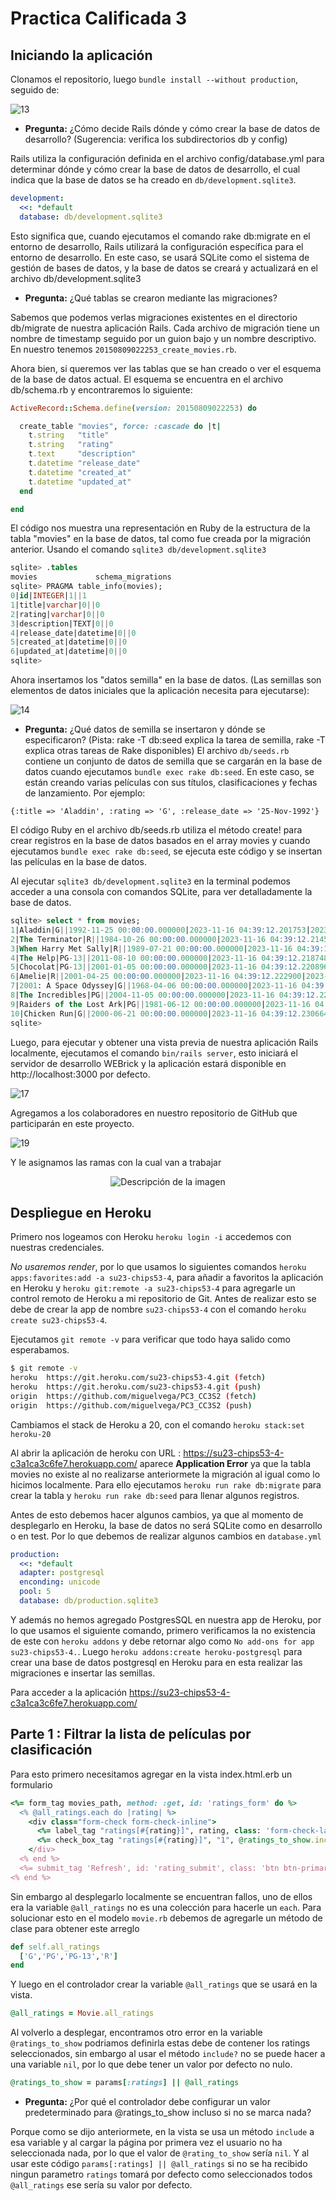 # Practica Calificada 3

## Iniciando la aplicación

Clonamos el repositorio, luego `bundle install --without production`, seguido de: 

![13](https://github.com/miguelvega/PC3_CC3S2/assets/124398378/26c72df9-f630-4464-bc39-bbd24ddc1bb4)

- **Pregunta:** ¿Cómo decide Rails dónde y cómo crear la base de datos de desarrollo? (Sugerencia: verifica los subdirectorios db y config)

Rails utiliza la configuración definida en el archivo config/database.yml para determinar dónde y cómo crear la base de datos de desarrollo, el cual indica que la base de datos se ha creado en `db/development.sqlite3`.

```yml
development:
  <<: *default
  database: db/development.sqlite3
```

Esto significa que, cuando ejecutamos el comando rake db:migrate en el entorno de desarrollo, Rails utilizará la configuración específica para el entorno de desarrollo. En este caso, se usará SQLite como el sistema de gestión de bases de datos, y la base de datos se creará y actualizará en el archivo db/development.sqlite3

- **Pregunta:** ¿Qué tablas se crearon mediante las migraciones? 

Sabemos que podemos verlas migraciones existentes en el directorio db/migrate de nuestra aplicación Rails. Cada archivo de migración tiene un nombre de timestamp seguido por un guion bajo y un nombre descriptivo. En nuestro tenemos `20150809022253_create_movies.rb`.

Ahora bien, si queremos ver las tablas que se han creado o ver el esquema de la base de datos actual. El esquema se encuentra en el archivo db/schema.rb y encontraremos lo siguiente:

```ruby
ActiveRecord::Schema.define(version: 20150809022253) do

  create_table "movies", force: :cascade do |t|
    t.string   "title"
    t.string   "rating"
    t.text     "description"
    t.datetime "release_date"
    t.datetime "created_at"
    t.datetime "updated_at"
  end

end

```
El código nos muestra una representación en Ruby de la estructura de la tabla "movies" en la base de datos, tal como fue creada por la migración anterior. Usando el comando `sqlite3 db/development.sqlite3`

```sql
sqlite> .tables
movies             schema_migrations
sqlite> PRAGMA table_info(movies);
0|id|INTEGER|1||1
1|title|varchar|0||0
2|rating|varchar|0||0
3|description|TEXT|0||0
4|release_date|datetime|0||0
5|created_at|datetime|0||0
6|updated_at|datetime|0||0
sqlite> 
```

Ahora insertamos los "datos semilla" en la base de datos. (Las semillas son elementos de datos iniciales que la aplicación necesita para ejecutarse):

![14](https://github.com/miguelvega/PC3_CC3S2/assets/124398378/8768da08-b330-4f70-891a-b851fd88ef09)

- **Pregunta:** ¿Qué datos de semilla se insertaron y dónde se especificaron? (Pista: rake -T db:seed explica la tarea de semilla, rake -T explica otras tareas de Rake disponibles)
El archivo `db/seeds.rb` contiene un conjunto de datos de semilla que se cargarán en la base de datos cuando ejecutamos `bundle exec rake db:seed`.
En este caso, se están creando varias películas con sus títulos, clasificaciones y fechas de lanzamiento. Por ejemplo:
```
{:title => 'Aladdin', :rating => 'G', :release_date => '25-Nov-1992'}

```
El código Ruby en el archivo db/seeds.rb utiliza el método create! para crear registros en la base de datos basados en el array movies y cuando
ejecutamos `bundle exec rake db:seed`, se ejecuta este código y se insertan las películas en la base de datos.

Al ejecutar `sqlite3 db/development.sqlite3` en la terminal podemos acceder a una consola con comandos SQLite, para ver detalladamente la base de datos.

```sql
sqlite> select * from movies;
1|Aladdin|G||1992-11-25 00:00:00.000000|2023-11-16 04:39:12.201753|2023-11-16 04:39:12.201753
2|The Terminator|R||1984-10-26 00:00:00.000000|2023-11-16 04:39:12.214504|2023-11-16 04:39:12.214504
3|When Harry Met Sally|R||1989-07-21 00:00:00.000000|2023-11-16 04:39:12.216785|2023-11-16 04:39:12.216785
4|The Help|PG-13||2011-08-10 00:00:00.000000|2023-11-16 04:39:12.218748|2023-11-16 04:39:12.218748
5|Chocolat|PG-13||2001-01-05 00:00:00.000000|2023-11-16 04:39:12.220896|2023-11-16 04:39:12.220896
6|Amelie|R||2001-04-25 00:00:00.000000|2023-11-16 04:39:12.222900|2023-11-16 04:39:12.222900
7|2001: A Space Odyssey|G||1968-04-06 00:00:00.000000|2023-11-16 04:39:12.224847|2023-11-16 04:39:12.224847
8|The Incredibles|PG||2004-11-05 00:00:00.000000|2023-11-16 04:39:12.226803|2023-11-16 04:39:12.226803
9|Raiders of the Lost Ark|PG||1981-06-12 00:00:00.000000|2023-11-16 04:39:12.228766|2023-11-16 04:39:12.228766
10|Chicken Run|G||2000-06-21 00:00:00.000000|2023-11-16 04:39:12.230664|2023-11-16 04:39:12.230664
sqlite> 
```

Luego, para ejecutar y obtener una vista previa de nuestra aplicación Rails localmente, ejecutamos el comando `bin/rails server`, esto iniciará el servidor de desarrollo WEBrick y la aplicación estará disponible en http://localhost:3000 por defecto.

![17](https://github.com/miguelvega/PC3_CC3S2/assets/124398378/cb05b08d-19c4-4984-89e6-d204cc0b8e1e)


Agregamos a los colaboradores en nuestro repositorio de GitHub que participarán en este proyecto.

![19](https://github.com/miguelvega/PC3_CC3S2/assets/124398378/41a062ca-6b99-46f2-a0d2-eff28d60cfd6)

Y le asignamos las ramas con la cual van a trabajar

<p align="center">
  <img src="https://github.com/miguelvega/PC3_CC3S2/assets/124398378/ff1505a4-b124-4a2f-9ef1-760266126edf" alt="Descripción de la imagen">
</p>

## Despliegue en Heroku

Primero nos logeamos con Heroku `heroku login -i` accedemos con nuestras credenciales.

*No usaremos render*, por lo que usamos lo siguientes comandos `heroku apps:favorites:add -a su23-chips53-4`, para añadir a favoritos la aplicación en Heroku y `heroku git:remote -a su23-chips53-4` para agregarle un control remoto de Heroku a mi repositorio de Git. Antes de realizar esto se debe de crear la app de nombre `su23-chips53-4` con el comando `heroku create su23-chips53-4`. 

Ejecutamos `git remote -v` para verificar que todo haya salido como esperabamos.

```bash
$ git remote -v
heroku  https://git.heroku.com/su23-chips53-4.git (fetch)
heroku  https://git.heroku.com/su23-chips53-4.git (push)
origin  https://github.com/miguelvega/PC3_CC3S2 (fetch)
origin  https://github.com/miguelvega/PC3_CC3S2 (push)
```

Cambiamos el stack de Heroku a 20, con el comando `heroku stack:set heroku-20`

Al abrir la aplicación de heroku con URL : https://su23-chips53-4-c3a1ca3c6fe7.herokuapp.com/ aparece **Application Error** ya que la tabla movies no existe al no realizarse anteriormete la migración al igual como lo hicimos localmente. Para ello ejecutamos `heroku run rake db:migrate` para crear la tabla y `heroku run rake db:seed` para llenar algunos registros.

Antes de esto debemos hacer algunos cambios, ya que al momento de desplegarlo en Heroku, la base de datos no será SQLite como en desarrollo o en test. Por lo que debemos de realizar algunos cambios en `database.yml` 

```yml
production:
  <<: *default
  adapter: postgresql
  enconding: unicode 
  pool: 5
  database: db/production.sqlite3
```

Y además no hemos agregado PostgresSQL en nuestra app de Heroku, por lo que usamos el siguiente comando, primero verificamos la no existencia de este con `heroku addons` y debe retornar algo como `No add-ons for app su23-chips53-4.`. Luego `heroku addons:create heroku-postgresql` para crear una base de datos postgresql en Heroku para en esta realizar las migraciones e insertar las semillas.

Para acceder a la aplicación https://su23-chips53-4-c3a1ca3c6fe7.herokuapp.com/

## Parte 1 : Filtrar la lista de películas por clasificación

Para esto primero necesitamos agregar en la vista index.html.erb un formulario

```ruby
<%= form_tag movies_path, method: :get, id: 'ratings_form' do %>
  <% @all_ratings.each do |rating| %>
    <div class="form-check form-check-inline">
      <%= label_tag "ratings[#{rating}]", rating, class: 'form-check-label' %>
      <%= check_box_tag "ratings[#{rating}]", "1", @ratings_to_show.include?(rating), class: 'form-check-input' %>
    </div>
  <% end %>
  <%= submit_tag 'Refresh', id: 'rating_submit', class: 'btn btn-primary' %>  
<% end %>
```

Sin embargo al desplegarlo localmente se encuentran fallos, uno de ellos era la variable `@all_ratings` no es una colección para hacerle un `each`. Para solucionar esto en el modelo `movie.rb` debemos de agregarle un método de clase para obtener este arreglo

```ruby
def self.all_ratings
  ['G','PG','PG-13','R']
end
```

Y luego en el controlador crear la variable `@all_ratings` que se usará en la vista.

```ruby
@all_ratings = Movie.all_ratings
```

Al volverlo a desplegar, encontramos otro error en la variable `@ratings_to_show` podriamos definirla estas debe de contener los ratings seleccionados, sin embargo al usar el método `include?` no se puede hacer a una variable `nil`, por lo que debe tener un valor por defecto no nulo.

```ruby
@ratings_to_show = params[:ratings] || @all_ratings
```

- **Pregunta:** ¿Por qué el controlador debe configurar un valor predeterminado para @ratings_to_show incluso si no se marca nada? 

Porque como se dijo anteriormete, en la vista se usa un método `include` a esa variable y al cargar la página por primera vez el usuario no ha seleccionada nada, por lo que el valor de `@rating_to_show` sería `nil`. Y al usar este código `params[:ratings] || @all_ratings` si no se ha recibido ningun parametro `ratings` tomará por defecto como seleccionados todos `@all_ratings` ese sería su valor por defecto.